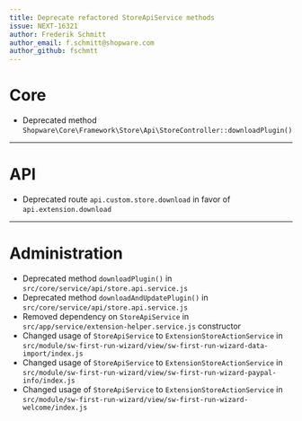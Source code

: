 ```yaml
---
title: Deprecate refactored StoreApiService methods
issue: NEXT-16321
author: Frederik Schmitt
author_email: f.schmitt@shopware.com
author_github: fschmtt
---
```

# Core
* Deprecated method `Shopware\Core\Framework\Store\Api\StoreController::downloadPlugin()`
___
# API
* Deprecated route `api.custom.store.download` in favor of `api.extension.download`
___
# Administration
* Deprecated method `downloadPlugin()` in `src/core/service/api/store.api.service.js`
* Deprecated method `downloadAndUpdatePlugin()` in `src/core/service/api/store.api.service.js`
* Removed dependency on `StoreApiService` in `src/app/service/extension-helper.service.js` constructor
* Changed usage of `StoreApiService` to `ExtensionStoreActionService` in `src/module/sw-first-run-wizard/view/sw-first-run-wizard-data-import/index.js`
* Changed usage of `StoreApiService` to `ExtensionStoreActionService` in `src/module/sw-first-run-wizard/view/sw-first-run-wizard-paypal-info/index.js`
* Changed usage of `StoreApiService` to `ExtensionStoreActionService` in `src/module/sw-first-run-wizard/view/sw-first-run-wizard-welcome/index.js`
